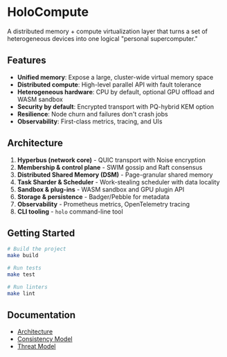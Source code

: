 # HoloCompute

A distributed memory + compute virtualization layer that turns a set of heterogeneous devices into one logical "personal supercomputer."

## Features

- **Unified memory**: Expose a large, cluster-wide virtual memory space
- **Distributed compute**: High-level parallel API with fault tolerance
- **Heterogeneous hardware**: CPU by default, optional GPU offload and WASM sandbox
- **Security by default**: Encrypted transport with PQ-hybrid KEM option
- **Resilience**: Node churn and failures don't crash jobs
- **Observability**: First-class metrics, tracing, and UIs

## Architecture

1. **Hyperbus (network core)** - QUIC transport with Noise encryption
2. **Membership & control plane** - SWIM gossip and Raft consensus
3. **Distributed Shared Memory (DSM)** - Page-granular shared memory
4. **Task Sharder & Scheduler** - Work-stealing scheduler with data locality
5. **Sandbox & plug-ins** - WASM sandbox and GPU plugin API
6. **Storage & persistence** - Badger/Pebble for metadata
7. **Observability** - Prometheus metrics, OpenTelemetry tracing
8. **CLI tooling** - `holo` command-line tool

## Getting Started

```bash
# Build the project
make build

# Run tests
make test

# Run linters
make lint
```

## Documentation

- [Architecture](docs/architecture.md)
- [Consistency Model](docs/consistency.md)
- [Threat Model](docs/threat-model.md)
